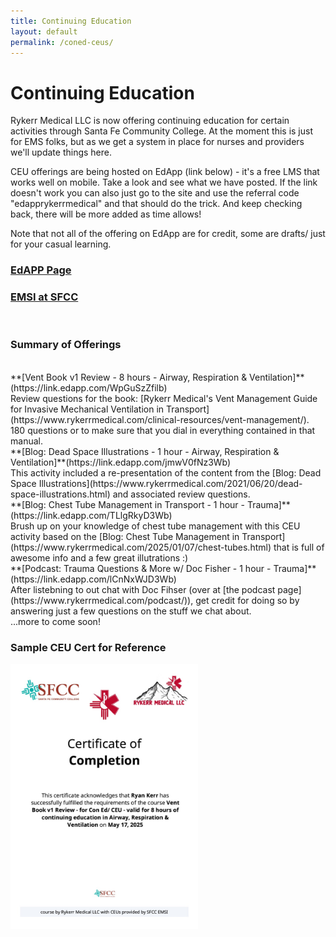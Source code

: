 ```yaml
---
title: Continuing Education
layout: default
permalink: /coned-ceus/
---
```


# Continuing Education

Rykerr Medical LLC is now offering continuing education for certain activities through Santa Fe Community College.  At the moment this is just for EMS folks, but as we get a system in place for nurses and providers we'll update things here.

CEU offerings are being hosted on EdApp (link below) - it's a free LMS that works well on mobile.  Take a look and see what we have posted.  If the link doesn't work you can also just go to the site and use the referral code "edapprykerrmedical" and that should do the trick.  And keep checking back, there will be more added as time allows!

Note that not all of the offering on EdApp are for credit, some are drafts/ just for your casual learning.

### [EdAPP Page](https://link.edapp.com/WpGuSzZfilb)

### [EMSI at SFCC](https://www.sfcc.edu/programs/paramedicine/)

<br>

### Summary of Offerings
<br>
**[Vent Book v1 Review - 8 hours - Airway, Respiration & Ventilation]**(https://link.edapp.com/WpGuSzZfilb)
<br>
Review questions for the book: [Rykerr Medical's Vent Management Guide for Invasive Mechanical Ventilation in Transport](https://www.rykerrmedical.com/clinical-resources/vent-management/).  180 questions or to make sure that you dial in everything contained in that manual.
<br>
**[Blog: Dead Space Illustrations - 1 hour - Airway, Respiration & Ventilation]**(https://link.edapp.com/jmwV0fNz3Wb)
<br>
This activity included a re-presentation of the content from the [Blog: Dead Space Illustrations](https://www.rykerrmedical.com/2021/06/20/dead-space-illustrations.html) and associated review questions.
<br>
**[Blog: Chest Tube Management in Transport - 1 hour - Trauma]**(https://link.edapp.com/TLlgRkyD3Wb)
<br>
Brush up on your knowledge of chest tube management with this CEU activity based on the [Blog: Chest Tube Management in Transport](https://www.rykerrmedical.com/2025/01/07/chest-tubes.html) that is full of awesome info and a few great illutrations :)
<br>
**[Podcast: Trauma Questions & More w/ Doc Fisher - 1 hour - Trauma]**(https://link.edapp.com/lCnNxWJD3Wb)
<br>
After listebning to out chat with Doc Fihser (over at [the podcast page](https://www.rykerrmedical.com/podcast/)), get credit for doing so by answering just a few questions on the stuff we chat about.
<br>
...more to come soon!

<br>

### Sample CEU Cert for Reference

<img src="https://raw.githubusercontent.com/rykerrmedical/website-files/main/images/coned-ceus/edapp-cert-example.jpg" alt="edapp cert example" width="300"/>

